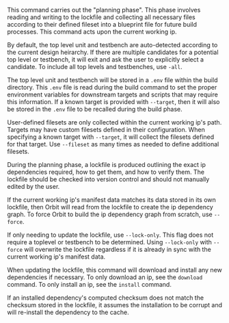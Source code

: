 This command carries out the "planning phase". This phase involves reading 
and writing to the lockfile and collecting all necessary files according to 
their defined fileset into a blueprint file for future build processes. This 
command acts upon the current working ip.

By default, the top level unit and testbench are auto-detected according to
the current design heirarchy. If there are multiple candidates for a potential
top level or testbench, it will exit and ask the user to explicitly select
a candidate. To include all top levels and testbenches, use `-all`.

The top level unit and testbench will be stored in a `.env` file within the
build directory. This `.env` file is read during the build command to set
the proper environment variables for downstream targets and scripts that
may require this information. If a known target is provided with `--target`,
then it will also be stored in the `.env` file to be recalled during the
build phase.

User-defined filesets are only collected within the current working ip's 
path. Targets may have custom filesets defined in their configuration. When
specifying a known target with `--target`, it will collect the filesets 
defined for that target. Use `--fileset` as many times as needed to define
additional filesets.

During the planning phase, a lockfile is produced outlining the exact ip
dependencies required, how to get them, and how to verify them. The lockfile
should be checked into version control and should not manually edited by the 
user.

If the current working ip's manifest data matches its data stored in its
own lockfile, then Orbit will read from the lockfile to create the ip
dependency graph. To force Orbit to build the ip dependency graph from
scratch, use `--force`.
  
If only needing to update the lockfile, use `--lock-only`. This flag does 
not require a toplevel or testbench to be determined. Using `--lock-only` with
`--force` will overwrite the lockfile regardless if it is already in sync 
with the current working ip's manifest data.

When updating the lockfile, this command will download and install any new
dependencies if necessary. To only download an ip, see the `download` command.
To only install an ip, see the `install` command.

If an installed dependency's computed checksum does not match the checksum
stored in the lockfile, it assumes the installation to be corrupt and will 
re-install the dependency to the cache.